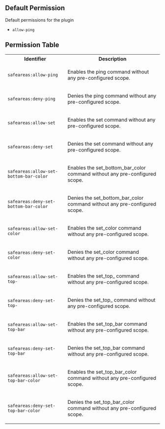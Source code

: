 ## Default Permission

Default permissions for the plugin

- `allow-ping`

## Permission Table

<table>
<tr>
<th>Identifier</th>
<th>Description</th>
</tr>


<tr>
<td>

`safeareas:allow-ping`

</td>
<td>

Enables the ping command without any pre-configured scope.

</td>
</tr>

<tr>
<td>

`safeareas:deny-ping`

</td>
<td>

Denies the ping command without any pre-configured scope.

</td>
</tr>

<tr>
<td>

`safeareas:allow-set`

</td>
<td>

Enables the set command without any pre-configured scope.

</td>
</tr>

<tr>
<td>

`safeareas:deny-set`

</td>
<td>

Denies the set command without any pre-configured scope.

</td>
</tr>

<tr>
<td>

`safeareas:allow-set-bottom-bar-color`

</td>
<td>

Enables the set_bottom_bar_color command without any pre-configured scope.

</td>
</tr>

<tr>
<td>

`safeareas:deny-set-bottom-bar-color`

</td>
<td>

Denies the set_bottom_bar_color command without any pre-configured scope.

</td>
</tr>

<tr>
<td>

`safeareas:allow-set-color`

</td>
<td>

Enables the set_color command without any pre-configured scope.

</td>
</tr>

<tr>
<td>

`safeareas:deny-set-color`

</td>
<td>

Denies the set_color command without any pre-configured scope.

</td>
</tr>

<tr>
<td>

`safeareas:allow-set-top-`

</td>
<td>

Enables the set_top_ command without any pre-configured scope.

</td>
</tr>

<tr>
<td>

`safeareas:deny-set-top-`

</td>
<td>

Denies the set_top_ command without any pre-configured scope.

</td>
</tr>

<tr>
<td>

`safeareas:allow-set-top-bar`

</td>
<td>

Enables the set_top_bar command without any pre-configured scope.

</td>
</tr>

<tr>
<td>

`safeareas:deny-set-top-bar`

</td>
<td>

Denies the set_top_bar command without any pre-configured scope.

</td>
</tr>

<tr>
<td>

`safeareas:allow-set-top-bar-color`

</td>
<td>

Enables the set_top_bar_color command without any pre-configured scope.

</td>
</tr>

<tr>
<td>

`safeareas:deny-set-top-bar-color`

</td>
<td>

Denies the set_top_bar_color command without any pre-configured scope.

</td>
</tr>
</table>

